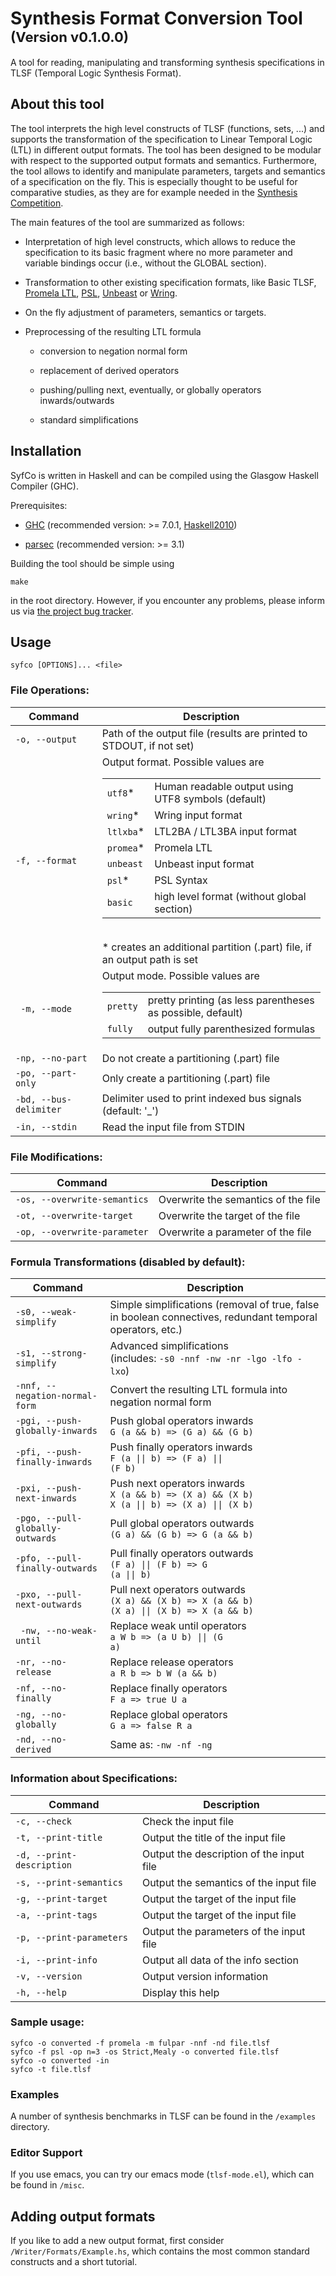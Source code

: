 # Synthesis Format Conversion Tool<br/><span style="font-size:22px">(Version v0.1.0.0)</span>

A tool for reading, manipulating and transforming synthesis
specifications in TLSF (Temporal Logic Synthesis Format).

## About this tool

The tool interprets the high level constructs of TLSF (functions,
sets, ...) and supports the transformation of the specification to
Linear Temporal Logic (LTL) in different output formats. The tool has
been designed to be modular with respect to the supported output
formats and semantics. Furthermore, the tool allows to identify and
manipulate parameters, targets and semantics of a specification on the
fly. This is especially thought to be useful for comparative studies,
as they are for example needed in the [Synthesis
Competition](http://www.syntcomp.org/).

The main features of the tool are summarized as follows:

* Interpretation of high level constructs, which allows to reduce the
  specification to its basic fragment where no more parameter and
  variable bindings occur (i.e., without the GLOBAL section).
  
* Transformation to other existing specification formats, like Basic
  TLSF, [Promela LTL](http://spinroot.com/spin/Man/ltl.html),
  [PSL](https://en.wikipedia.org/wiki/Property_Specification_Language),
  [Unbeast](https://www.react.uni-saarland.de/tools/unbeast/) or
  [Wring](http://www.ist.tugraz.at/staff/bloem/wring.html).

* On the fly adjustment of parameters, semantics or targets.

* Preprocessing of the resulting LTL formula

    * conversion to negation normal form

    * replacement of derived operators

    * pushing/pulling next, eventually, or globally operators
      inwards/outwards

    * standard simplifications

## Installation
SyfCo is written in Haskell and can be compiled using the Glasgow Haskell Compiler (GHC).

Prerequisites:

* [GHC](https://www.haskell.org/ghc/) (recommended version: >= 7.0.1, [Haskell2010](https://wiki.haskell.org/Definition))
 
* [parsec](https://hackage.haskell.org/package/parsec-3.1.0) (recommended version: >= 3.1)

Building the tool should be simple using

<code>make</code>

in the root directory. However, if you encounter any problems, please inform us via [the project bug tracker](https://github.com/reactive-systems/syfco/issues).

## Usage

```syfco [OPTIONS]... <file>```

### File Operations:

| Command                        | Description                                    |
| ------------------------------ | ----------------------------------- |
| ```-o, --output```             | Path of the output file (results are printed to STDOUT, if not  set) |
| ```-f, --format```             | Output format. Possible values are </br> <table><tbody><tr>  <td>```utf8```* </td>  <td>Human readable output using UTF8 symbols (default) </td></tr><tr>  <td>```wring```* </td>  <td>Wring input format</td></tr><tr>  <td>```ltlxba```* </td>  <td>LTL2BA / LTL3BA input format</td></tr><tr>  <td>```promea```* </td>  <td>Promela LTL</td></tr><tr>  <td>```unbeast```</td>  <td>Unbeast input format</td></tr><tr>  <td>```psl```* </td>  <td>PSL Syntax</td></tr><tr>  <td>```basic```</td>  <td>high level format (without global section)</td></tr></tbody></table> </br> * creates an additional partition (.part) file, if an output path is set |
| ``` -m, --mode```              | Output mode. Possible values are </br> <table><tbody><tr><td>```pretty```</td><td>pretty printing (as less parentheses as possible, default)</td></tr><tr><td>```fully```</td><td>output fully parenthesized formulas</td></tr></tbody></table> |
| ```-np, --no-part```           | Do not create a partitioning (.part) file |
| ```-po, --part-only```         | Only create a partitioning (.part) file |
| ```-bd, --bus-delimiter```     | Delimiter used to print indexed bus signals (default: '_') |
| ```-in, --stdin```             | Read the input file from STDIN |

### File Modifications:

| Command                          | Description                         |
| -------------------------------- | ----------------------------------- |
| ```-os, --overwrite-semantics``` | Overwrite the semantics of the file |
| ```-ot, --overwrite-target```    | Overwrite the target of the file    | 
| ```-op, --overwrite-parameter``` | Overwrite a parameter of the file   |

### Formula Transformations (disabled by default):

| Command                              | Description                         |
| ------------------------------------ | ----------------------------------- |
| ```-s0, --weak-simplify```           | Simple simplifications (removal of true, false in boolean connectives, redundant temporal operators, etc.) |
| ```-s1, --strong-simplify```         | Advanced simplifications </br> (includes: ```-s0 -nnf -nw -nr -lgo -lfo -lxo```) |
| ```-nnf, --negation-normal-form```   | Convert the resulting LTL formula into negation normal form |
| ```-pgi, --push-globally-inwards```  | Push global operators inwards </br> ```G (a && b) => (G a) && (G b)``` |
| ```-pfi, --push-finally-inwards```   | Push finally operators inwards </br> <code>F (a &#124;&#124; b) => (F a) &#124;&#124; (F b)</code> |
| ```-pxi, --push-next-inwards```      | Push next operators inwards </br> ```X (a && b) => (X a) && (X b)``` </br>  <code>X (a &#124;&#124; b) => (X a) &#124;&#124; (X b)</code> |
| ```-pgo, --pull-globally-outwards``` | Pull global operators outwards </br> ```(G a) && (G b) => G (a && b)``` |
| ```-pfo, --pull-finally-outwards```  | Pull finally operators outwards  </br>  <code>(F a) &#124;&#124; (F b) => G (a &#124;&#124; b)</code>
| ```-pxo, --pull-next-outwards```     | Pull next operators outwards </br> ```(X a) && (X b) => X (a && b)``` </br> <code>(X a) &#124;&#124; (X b) => X (a && b)</code>
| ``` -nw, --no-weak-until```          | Replace weak until operators </br> <code>a W b => (a U b) &#124;&#124; (G a)</code>
| ```-nr, --no-release```              | Replace release operators </br> ```a R b => b W (a && b)```
| ```-nf, --no-finally```              | Replace finally operators </br> ```F a => true U a```
| ```-ng, --no-globally```             | Replace global operators </br> ```G a => false R a```
| ```-nd, --no-derived```              | Same as: ```-nw -nf -ng``` |

### Information about Specifications:

| Command                        | Description                             |
| ----------------------------- | ---------------------------------------- |
| ```-c, --check```             | Check the input file                     |
| ```-t, --print-title```       | Output the title of the input file       |
| ```-d, --print-description``` | Output the description of the input file |
| ```-s, --print-semantics```   | Output the semantics of the input file   |
| ```-g, --print-target```      | Output the target of the input file      |
| ```-a, --print-tags```        | Output the target of the input file      |
| ```-p, --print-parameters```  | Output the parameters of the input file  |
| ```-i, --print-info```        | Output all data of the info section      |
| ```-v, --version```           | Output version information               |
| ```-h, --help```              | Display this help                        |

### Sample usage:

```
syfco -o converted -f promela -m fulpar -nnf -nd file.tlsf
syfco -f psl -op n=3 -os Strict,Mealy -o converted file.tlsf
syfco -o converted -in
syfco -t file.tlsf
```

  
### Examples

A number of synthesis benchmarks in TLSF can be found in the
```/examples``` directory.

### Editor Support

If you use emacs, you can try our emacs mode (```tlsf-mode.el```),
which can be found in ```/misc```.

## Adding output formats

If you like to add a new output format, first consider
```/Writer/Formats/Example.hs```, which contains the most common
standard constructs and a short tutorial.
